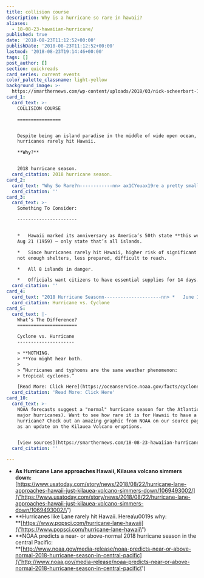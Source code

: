 ```yaml
---
title: collision course
description: Why is a hurricane so rare in hawaii?
aliases:
  - 18-08-23-hawaiian-hurricane/
published: true
date: '2018-08-23T11:12:52+00:00'
publishDate: '2018-08-23T11:12:52+00:00'
lastmod: '2018-08-23T19:14:46+00:00'
tags: []
post_author: []
section: quickreads
card_series: current events
color_palette_classname: light-yellow
background_image: >-
  https://smarthernews.com/wp-content/uploads/2018/03/nick-scheerbart-15637-unsplash-scaled.jpg
card_1:
  card_text: >-
    COLLISION COURSE

    ================


    Despite being an island paradise in the middle of wide open ocean,
    hurricanes rarely hit Hawaii.  

    **Why?**


    2018 hurricane season.
  card_citation: 2018 hurricane season.
card_2:
  card_text: "Why So Rare?n------------nn> ax1CYouax19re a pretty small spot in a large ocean, and to have something hit you takes a bit of an unfortunate alignment of things.ax1Dn> n> Brian McNoldy, University of Miami meterologist says only 5 storms as strong as Hurricane Lane have EVER been recorded *near* Hawaii. Wind patterns tend to keep storms away."
  card_citation: ''
card_3:
  card_text: >-
    Something To Consider:

    ----------------------


    *   Hawaii marked its anniversary as America’s 50th state **this week** on
    Aug 21 (1959) – only state that’s all islands.

    *   Since hurricanes rarely hit Hawaii, higher risk of significant damage:
    not enough shelters, less prepared, difficult to reach.

    *   All 8 islands in danger.

    *   Officials want citizens to have essential supplies for 14 days.
  card_citation: ''
card_4:
  card_text: "2018 Hurricane Seasonn---------------------nn> *   June 1 – November 30th.n> *   May 23 NOAA forecast predicted average / above average cyclone activity (3-6 storms) this season in the Pacific. One warning?n> n> ax1CIt is very important to remember that it only takes one landfalling tropical cyclone to bring major impacts to the State of Hawaii.ax1DnnHurricane vs. Cyclone"
  card_citation: Hurricane vs. Cyclone
card_5:
  card_text: |-
    What’s The Difference?
    ======================

    Cyclone vs. Hurricane
    ---------------------

    > **NOTHING.  
    > **You might hear both.
    > 
    > “Hurricanes and typhoons are the same weather phenomenon:  
    > tropical cyclones.”

    [Read More: Click Here](https://oceanservice.noaa.gov/facts/cyclone.html)
  card_citation: 'Read More: Click Here'
card_10:
  card_text: >-
    NOAA forecasts suggest a "normal" hurricane season for the Atlantic (0-2
    major hurricanes). Want to see how rare it is for Hawaii to have a
    hurricane? Check out an amazing graphic from NOAA on our source page as well
    as an update on the Kilauea Volcano eruptions.


    [view sources](https://smarthernews.com/18-08-23-hawaiian-hurricane/)
  card_citation: ''

---
```

*   **As Hurricane Lane approaches Hawaii, Kilauea volcano simmers down:**  
    [https://www.usatoday.com/story/news/2018/08/22/hurricane-lane-approaches-hawaii-just-kilauea-volcano-simmers-down/1069493002/](\"https://www.usatoday.com/story/news/2018/08/22/hurricane-lane-approaches-hawaii-just-kilauea-volcano-simmers-down/1069493002/\")
*   **Hurricanes like Lane rarely hit Hawaii. Herea\\u0019s why:  
    **[https://www.popsci.com/hurricane-lane-hawaii](\"https://www.popsci.com/hurricane-lane-hawaii\")
*   **NOAA predicts a near- or above-normal 2018 hurricane season in the central Pacific:  
    **[http://www.noaa.gov/media-release/noaa-predicts-near-or-above-normal-2018-hurricane-season-in-central-pacific](\"http://www.noaa.gov/media-release/noaa-predicts-near-or-above-normal-2018-hurricane-season-in-central-pacific\")